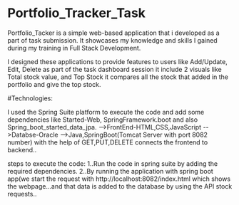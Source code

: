 # Portfolio_Tracker_Task

Portfolio_Tacker is a simple web-based application that i developed as a part of task submission. It showcases my knowledge and skills I gained during my training in Full Stack Development.

I designed these applications to provide features to users like Add/Update, Edit, Delete as part of the task dashboard session it include 2 visuals like Total stock value, and Top Stock it compares all the stock that added in the portfolio and give the top stock.

#Technologies:

I used the Spring Suite platform to execute the code and add some dependencies like Started-Web, SpringFramework.boot and also Spring_boot_started_data_jpa.
-->FrontEnd-HTML,CSS,JavaScript
-->Databse-Oracle
-->Java,SpringBoot(Tomcat Server with port 8082 number) 
with the help of GET,PUT,DELETE connects the frontend to backend..

steps to execute the code:
1..Run the code in spring suite by adding the required dependencies.
2..By running the application with spring boot app(we start the request with http://localhost:8082/index.html which shows the webpage...and that data is added to the database by using the API stock requests..
